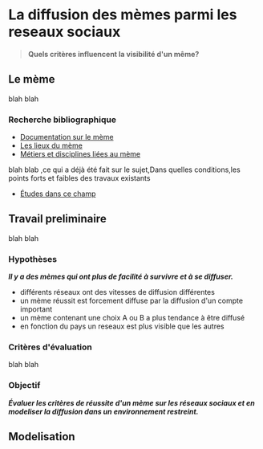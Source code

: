 # La diffusion des mèmes parmi les reseaux sociaux

> **Quels critères influencent la visibilité d'un même?**

## Le mème

blah blah

### Recherche bibliographique

* [Documentation sur le mème](doc.md)
* [Les lieux du mème](lieux.md)
* [Métiers et disciplines liées au mème](metiers.md)


blah blab ,ce qui a déjà été fait sur le sujet,Dans quelles conditions,les points forts et faibles des travaux existants

* [Études dans ce champ](dejafait.md)

## Travail preliminaire

blah blah

### Hypothèses

***Il y a des mèmes qui ont plus de facilité à survivre et à se diffuser.***

* différents réseaux ont des vitesses de diffusion différentes
* un mème réussit est forcement diffuse par la diffusion d'un compte important 
* un mème contenant une choix A ou B a plus tendance à être diffusé
* en fonction du pays un reseaux est plus visible que les autres

### Critères d'évaluation

blah blah

### Objectif

***Évaluer les critères de réussite d'un mème sur les réseaux sociaux et en modeliser la diffusion dans un environnement restreint.***

## Modelisation

